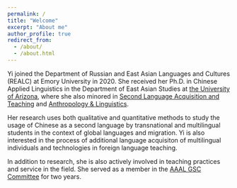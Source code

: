 ```yaml
---
permalink: /
title: "Welcome"
excerpt: "About me"
author_profile: true
redirect_from: 
  - /about/
  - /about.html
---
```


Yi joined the Department of Russian and East Asian Languages and Cultures (REALC) at Emory University in 2020. She received her Ph.D. in Chinese Applied Linguistics in the Department of East Asian Studies at [the University of Arizona](https://eas.arizona.edu/people/yiw), where she also minored in [Second Language Acquisition and Teaching](https://slat.arizona.edu/) and [Anthropology & Linguistics](https://anthropology.arizona.edu/content/linguistic-anthropology). 

Her research uses both qualitative and quantitative methods to study the usage of Chinese as a second language by transnational and multilingual students in the context of global languages and migration. Yi is also interested in the process of additional language acquisiton of multilingual individuals and technologies in foreign language teaching.

In addition to research, she is also actively involved in teaching practices and service in the field. She served as a member in the [AAAL GSC Committee](https://www.aaal.org/graduate-student-council) for two years. 



